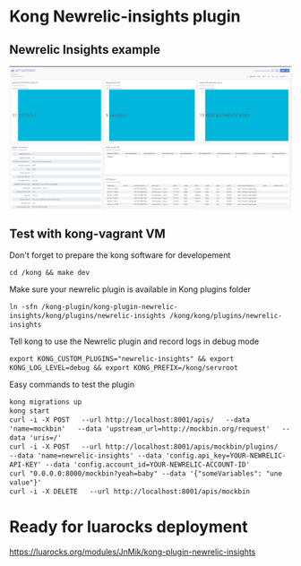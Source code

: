 # Kong Newrelic-insights plugin

## Newrelic Insights example

<img src="newrelic-insights-example.jpg" align="center" />

## Test with kong-vagrant VM

Don't forget to prepare the kong software for developement

    cd /kong && make dev

Make sure your newrelic plugin is available in Kong plugins folder

    ln -sfn /kong-plugin/kong-plugin-newrelic-insights/kong/plugins/newrelic-insights /kong/kong/plugins/newrelic-insights

Tell kong to use the Newrelic plugin and record logs in debug mode

    export KONG_CUSTOM_PLUGINS="newrelic-insights" && export KONG_LOG_LEVEL=debug && export KONG_PREFIX=/kong/servroot

Easy commands to test the plugin

    kong migrations up
    kong start
    curl -i -X POST   --url http://localhost:8001/apis/   --data 'name=mockbin'   --data 'upstream_url=http://mockbin.org/request'   --data 'uris=/'
    curl -i -X POST   --url http://localhost:8001/apis/mockbin/plugins/   --data 'name=newrelic-insights' --data 'config.api_key=YOUR-NEWRELIC-API-KEY' --data 'config.account_id=YOUR-NEWRELIC-ACCOUNT-ID'
    curl "0.0.0.0:8000/mockbin?yeah=baby" --data '{"someVariables": "une value"}'
    curl -i -X DELETE   --url http://localhost:8001/apis/mockbin
    
# Ready for luarocks deployment 
    
   https://luarocks.org/modules/JnMik/kong-plugin-newrelic-insights

